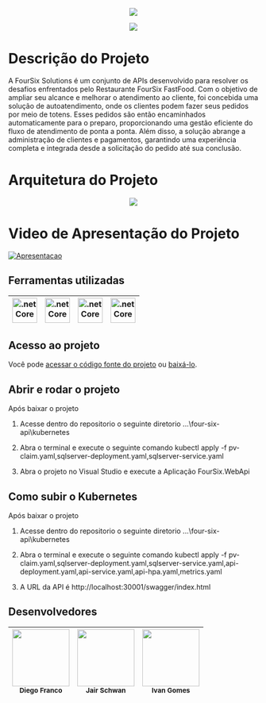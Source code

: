 
<p align="center">
   <img src="https://github.com/Schwaaan/fiap-fast-food/assets/11160318/939444af-f72e-4d5e-a73c-efdf19e66aef"/>
</p>
<p align="center">
   <img src="http://img.shields.io/static/v1?label=STATUS&message=EM%20DESENVOLVIMENTO&color=RED&style=for-the-badge" #vitrinedev/>
</p>

# Descrição do Projeto
A FourSix Solutions é um conjunto de APIs desenvolvido para resolver os desafios enfrentados pelo Restaurante FourSix FastFood. Com o objetivo de ampliar seu alcance e melhorar o atendimento ao cliente, foi concebida uma solução de autoatendimento, onde os clientes podem fazer seus pedidos por meio de totens. Esses pedidos são então encaminhados automaticamente para o preparo, proporcionando uma gestão eficiente do fluxo de atendimento de ponta a ponta. Além disso, a solução abrange a administração de clientes e pagamentos, garantindo uma experiência completa e integrada desde a solicitação do pedido até sua conclusão.

# Arquitetura do Projeto
<p align="center">
   <img src="https://github.com/Schwaaan/fiap-fast-food/assets/11160318/432f823e-7a3b-47ed-879f-b4507232f235"/>
</p>

# Video de Apresentação do Projeto
[![Apresentacao](https://img.youtube.com/vi/VAvbk4zQk-k/0.jpg)](https://www.youtube.com/watch?v=VAvbk4zQk-k)

## Ferramentas utilizadas
| <a href="https://learn.microsoft.com/pt-br/dotnet/" target="_blank"> <img src="https://github.com/Schwaaan/fiap-fast-food/assets/11160318/2d89d325-9f3d-4920-b496-dfdc9ff5ded7" alt=".netCore" height="50" /></a> | <a href="https://learn.microsoft.com/pt-br/sql/?view=sql-server-ver16" target="_blank"><img src="https://github.com/Schwaaan/fiap-fast-food/assets/11160318/4585295d-5064-421e-9652-a5dd1f38622b" alt=".netCore"  height="50"/></a> | <a href="https://docs.docker.com/manuals/" target="_blank"> <img src="https://github.com/Schwaaan/fiap-fast-food/assets/11160318/238b190a-67b1-4002-9d1d-23fe34e2bc7f" alt=".netCore" height="50"/></a> | <a href="https://kubernetes.io/pt-br/docs/home/" target="_blank"> <img src="https://github.com/Schwaaan/fiap-fast-food/assets/11160318/30c37852-b6ff-414a-9b59-0b4f5b5d499a" alt=".netCore" height="50"/></a>
| :---: | :---: | :---: | :---:
## Acesso ao projeto

Você pode [acessar o código fonte do projeto](https://github.com/Schwaaan/fiap-fast-food) ou [baixá-lo](https://github.com/Schwaaan/fiap-fast-food/archive/refs/heads/main.zip).

## Abrir e rodar o projeto

Após baixar o projeto
1. Acesse dentro do repositorio o seguinte diretorio
...\four-six-api\kubernetes

2. Abra o terminal e execute o seguinte comando
kubectl apply -f pv-claim.yaml,sqlserver-deployment.yaml,sqlserver-service.yaml

3. Abra o projeto no Visual Studio e execute a Aplicação FourSix.WebApi

## Como subir o Kubernetes

Após baixar o projeto
1. Acesse dentro do repositorio o seguinte diretorio
...\four-six-api\kubernetes

2. Abra o terminal e execute o seguinte comando
kubectl apply -f pv-claim.yaml,sqlserver-deployment.yaml,sqlserver-service.yaml,api-deployment.yaml,api-service.yaml,api-hpa.yaml,metrics.yaml

3. A URL da API é http://localhost:30001/swagger/index.html

## Desenvolvedores

| <img src="https://github.com/Schwaaan/fiap-fast-food/assets/11160318/09d0e2ab-4d4d-4874-af77-404e5cd1cd6c" width=115><br><sub>Diego Franco</sub> |  <img src="https://github.com/Schwaaan/fiap-fast-food/assets/11160318/b1ce0748-d58e-464a-ad44-1a8a6b6f82a6" width=115><br><sub>Jair Schwan</sub> | <img src="https://github.com/Schwaaan/fiap-fast-food/assets/11160318/80c49cda-1d54-4c76-b7d4-020fac25027f" width=115><br><sub>Ivan Gomes</sub> |
| :---: | :---: | :---:
